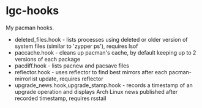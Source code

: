# lgc-hooks
My pacman hooks.

* deleted_files.hook - lists processes using deleted or older version of system files (similar to 'zypper ps'), requires lsof
* paccache.hook - cleans up pacman's cache, by default keeping up to 2 versions of each package
* pacdiff.hook - lists pacnew and pacsave files
* reflector.hook - uses reflector to find best mirrors after each pacman-mirrorlist update, requires reflector
* upgrade_news.hook,upgrade_stamp.hook - records a timestamp of an upgrade operation and displays Arch Linux news published after recorded timestamp, requires rsstail
